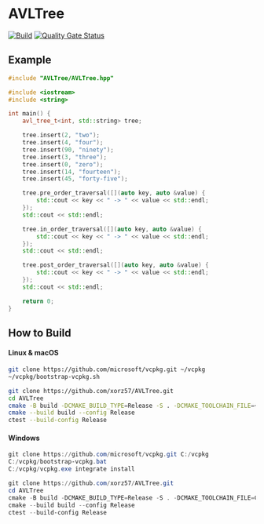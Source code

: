 # AVLTree

[![Build](https://github.com/xorz57/AVLTree/actions/workflows/Build.yml/badge.svg)](https://github.com/xorz57/AVLTree/actions/workflows/Build.yml)
[![Quality Gate Status](https://sonarcloud.io/api/project_badges/measure?project=xorz57_AVLTree&metric=alert_status)](https://sonarcloud.io/summary/new_code?id=xorz57_AVLTree)

## Example

```cpp
#include "AVLTree/AVLTree.hpp"

#include <iostream>
#include <string>

int main() {
    avl_tree_t<int, std::string> tree;

    tree.insert(2, "two");
    tree.insert(4, "four");
    tree.insert(90, "ninety");
    tree.insert(3, "three");
    tree.insert(0, "zero");
    tree.insert(14, "fourteen");
    tree.insert(45, "forty-five");

    tree.pre_order_traversal([](auto key, auto &value) {
        std::cout << key << " -> " << value << std::endl;
    });
    std::cout << std::endl;

    tree.in_order_traversal([](auto key, auto &value) {
        std::cout << key << " -> " << value << std::endl;
    });
    std::cout << std::endl;

    tree.post_order_traversal([](auto key, auto &value) {
        std::cout << key << " -> " << value << std::endl;
    });
    std::cout << std::endl;

    return 0;
}
```

## How to Build

#### Linux & macOS

```bash
git clone https://github.com/microsoft/vcpkg.git ~/vcpkg
~/vcpkg/bootstrap-vcpkg.sh

git clone https://github.com/xorz57/AVLTree.git
cd AVLTree
cmake -B build -DCMAKE_BUILD_TYPE=Release -S . -DCMAKE_TOOLCHAIN_FILE=~/vcpkg/scripts/buildsystems/vcpkg.cmake
cmake --build build --config Release
ctest --build-config Release
```

#### Windows

```powershell
git clone https://github.com/microsoft/vcpkg.git C:/vcpkg
C:/vcpkg/bootstrap-vcpkg.bat
C:/vcpkg/vcpkg.exe integrate install

git clone https://github.com/xorz57/AVLTree.git
cd AVLTree
cmake -B build -DCMAKE_BUILD_TYPE=Release -S . -DCMAKE_TOOLCHAIN_FILE=C:/vcpkg/scripts/buildsystems/vcpkg.cmake
cmake --build build --config Release
ctest --build-config Release
```
